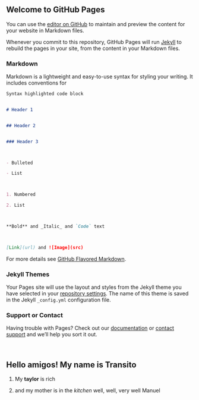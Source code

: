 ﻿
## Welcome to GitHub Pages


You can use the [editor on GitHub](https://github.com/mjgarpe/mjgarpe.GITHUB.IO/edit/master/README.md) to maintain and preview the content for your website in Markdown files.


Whenever you commit to this repository, GitHub Pages will run [Jekyll](https://jekyllrb.com/) to rebuild the pages in your site, from the content in your Markdown files.



### Markdown



Markdown is a lightweight and easy-to-use syntax for styling your writing. It includes conventions for


```markdown
Syntax highlighted code block


# Header 1


## Header 2


### Header 3



- Bulleted

- List



1. Numbered

2. List



**Bold** and _Italic_ and `Code` text



[Link](url) and ![Image](src)

```


For more details see [GitHub Flavored Markdown](https://guides.github.com/features/mastering-markdown/).



### Jekyll Themes



Your Pages site will use the layout and styles from the Jekyll theme you have selected in your [repository settings](https://github.com/mjgarpe/mjgarpe.GITHUB.IO/settings). The name of this theme is saved in the Jekyll `_config.yml` configuration file.



### Support or Contact


Having trouble with Pages? Check out our [documentation](https://help.github.com/categories/github-pages-basics/) or [contact support](https://github.com/contact) and we’ll help you sort it out.

﻿
## Hello amigos! My name is Transito

1. My **taylor** is rich

2. and my mother is in the _kitchen_ well, well, very well Manuel